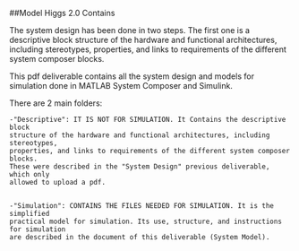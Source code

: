 ##Model Higgs 2.0
Contains 

The system design has been done in two steps. The first one is a descriptive block structure of the
hardware and functional architectures, including stereotypes, properties, and links to requirements of
the different system composer blocks.

This pdf deliverable contains all the system design and models for simulation done in
MATLAB System Composer and Simulink.

There are 2 main folders:

	-"Descriptive": IT IS NOT FOR SIMULATION. It Contains the descriptive block 
	structure of the hardware and functional architectures, including stereotypes,
	properties, and links to requirements of the different system composer blocks.
	These were described in the "System Design" previous deliverable, which only
	allowed to upload a pdf. 
	

	-"Simulation": CONTAINS THE FILES NEEDED FOR SIMULATION. It is the simplified 
	practical model for simulation. Its use, structure, and instructions for simulation
	are described in the document of this deliverable (System Model).
